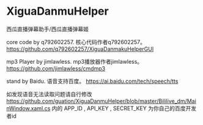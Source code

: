 # XiguaDanmuHelper
西瓜直播弹幕助手/西瓜直播弹幕姬

core code by q792602257.
核心代码作者q792602257。
https://github.com/q792602257/XiguaDanmakuHelperGUI

mp3 Player by jimlawless.
mp3播放器作者jimlawless。
https://github.com/jimlawless/cmdmp3

stand by Baidu.
语音支持百度。
https://ai.baidu.com/tech/speech/tts

如发现语音无法读取问题请自行修改
https://github.com/guation/XiguaDanmuHelper/blob/master/Bililive_dm/MainWindow.xaml.cs
内的 APP_ID , API_KEY , SECRET_KEY 为你自己的百度开发者id 
